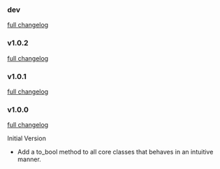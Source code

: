 ### dev
[full changelog](http://github.com/MrJoy/rspec-gc-control/compare/v1.0.0...master)

### v1.0.2
[full changelog](http://github.com/MrJoy/to_bool/compare/v1.0.1...v1.0.2)

### v1.0.1
[full changelog](http://github.com/MrJoy/to_bool/compare/v1.0.0...v1.0.1)

### v1.0.0
[full changelog](http://github.com/MrJoy/to_bool/compare/ed0afa2...v1.0.0)

Initial Version

* Add a to_bool method to all core classes that behaves in an intuitive manner.
